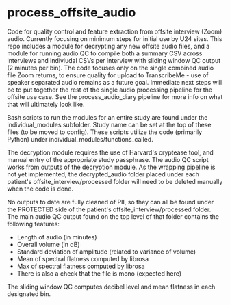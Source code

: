 # process_offsite_audio
Code for quality control and feature extraction from offsite interview (Zoom) audio. Currently focusing on minimum steps for initial use by U24 sites. This repo includes a module for decrypting any new offsite audio files, and a module for running audio QC to compile both a summary CSV across interviews and indiviudal CSVs per interview with sliding window QC output (2 minutes per bin). The code focuses only on the single combined audio file Zoom returns, to ensure quality for upload to TranscribeMe - use of speaker separated audio remains as a future goal. Immediate next steps will be to put together the rest of the single audio processing pipeline for the offsite use case. See the process_audio_diary pipeline for more info on what that will ultimately look like. 

Bash scripts to run the modules for an entire study are found under the individual_modules subfolder. Study name can be set at the top of these files (to be moved to config). These scripts utilize the code (primarily Python) under individual_modules/functions_called. 

The decryption module requires the use of Harvard's cryptease tool, and manual entry of the appropriate study passphrase. The audio QC script works from outputs of the decryption module. As the wrapping pipeline is not yet implemented, the decrypted_audio folder placed under each patient's offsite_interview/processed folder will need to be deleted manually when the code is done. 

No outputs to date are fully cleaned of PII, so they can all be found under the PROTECTED side of the patient's offsite_interview/processed folder. The main audio QC output found on the top level of that folder contains the following features:
* Length of audio (in minutes)
* Overall volume (in dB)
* Standard deviation of amplitude (related to variance of volume)
* Mean of spectral flatness computed by librosa
* Max of spectral flatness computed by librosa
* There is also a check that the file is mono (expected here)

The sliding window QC computes decibel level and mean flatness in each designated bin.